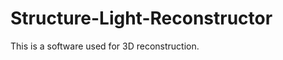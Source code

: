 Structure-Light-Reconstructor
=============================
This is a software used for 3D reconstruction.
